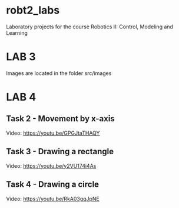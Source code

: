 # robt2_labs
Laboratory projects for the course Robotics II: Control, Modeling and Learning

# LAB 3
Images are located in the folder src/images

# LAB 4
## Task 2 - Movement by x-axis
Video: https://youtu.be/GPGJtaTHAQY

## Task 3 - Drawing a rectangle
Video: https://youtu.be/y2VU174i4As

## Task 4 - Drawing a circle
Video: https://youtu.be/RkA03gqJpNE
